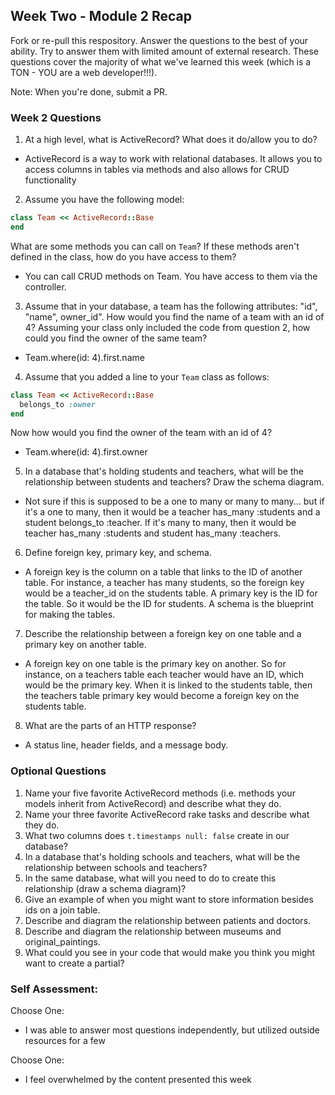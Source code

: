 ## Week Two - Module 2 Recap

Fork or re-pull this respository. Answer the questions to the best of your ability. Try to answer them with limited amount of external research. These questions cover the majority of what we've learned this week (which is a TON - YOU are a web developer!!!).

Note: When you're done, submit a PR.


### Week 2 Questions

1. At a high level, what is ActiveRecord? What does it do/allow you to do?

  * ActiveRecord is a way to work with relational databases. It allows you to access columns in tables via methods and also allows for CRUD functionality

2. Assume you have the following model:

```ruby
class Team << ActiveRecord::Base
end
```

What are some methods you can call on `Team`? If these methods aren't defined in the class, how do you have access to them?

  * You can call CRUD methods on Team. You have access to them via the controller.

3. Assume that in your database, a team has the following attributes: "id", "name", owner_id". How would you find the name of a team with an id of 4? Assuming your class only included the code from question 2, how could you find the owner of the same team?

  * Team.where(id: 4).first.name

4. Assume that you added a line to your `Team` class as follows:

```ruby
class Team << ActiveRecord::Base
  belongs_to :owner
end
```

Now how would you find the owner of the team with an id of 4?

  * Team.where(id: 4).first.owner

5. In a database that's holding students and teachers, what will be the relationship between students and teachers? Draw the schema diagram.

  * Not sure if this is supposed to be a one to many or many to many... but if it's a one to many, then it would be a teacher has_many :students and a student belongs_to :teacher. If it's many to many, then it would be teacher has_many :students and student has_many :teachers.

6. Define foreign key, primary key, and schema.

  * A foreign key is the column on a table that links to the ID of another table. For instance, a teacher has many students, so the foreign key would be a teacher_id on the students table. A primary key is the ID for the table. So it would be the ID for students. A schema is the blueprint for making the tables.

7. Describe the relationship between a foreign key on one table and a primary key on another table.

  * A foreign key on one table is the primary key on another. So for instance, on a teachers table each teacher would have an ID, which would be the primary key. When it is linked to the students table, then the teachers table primary key would become a foreign key on the students table.

8. What are the parts of an HTTP response?

  * A status line, header fields, and a message body.

### Optional Questions

1. Name your five favorite ActiveRecord methods (i.e. methods your models inherit from ActiveRecord) and describe what they do.
2. Name your three favorite ActiveRecord rake tasks and describe what they do.
3. What two columns does `t.timestamps null: false` create in our database?  
4. In a database that's holding schools and teachers, what will be the relationship between schools and teachers?
5. In the same database, what will you need to do to create this relationship (draw a schema diagram)?
6. Give an example of when you might want to store information besides ids on a join table.
7. Describe and diagram the relationship between patients and doctors.
8. Describe and diagram the relationship between museums and original_paintings.
9. What could you see in your code that would make you think you might want to create a partial?

### Self Assessment:
Choose One:
* I was able to answer most questions independently, but utilized outside resources for a few

Choose One:
* I feel overwhelmed by the content presented this week
